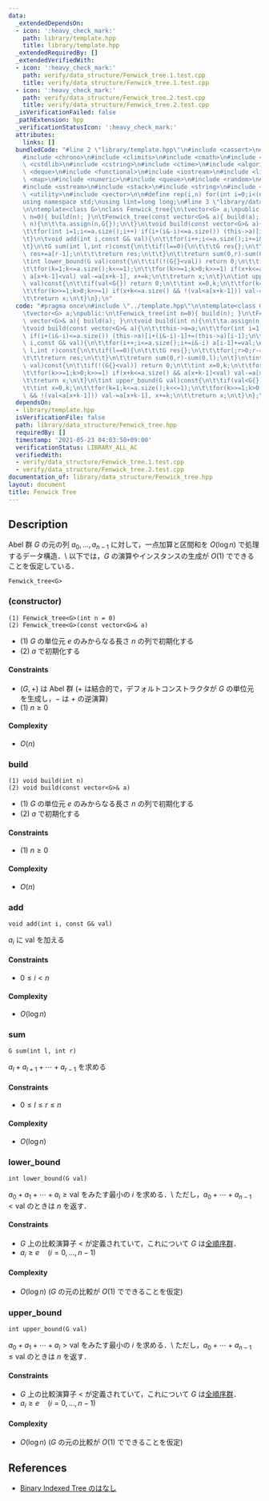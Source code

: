 ```yaml
---
data:
  _extendedDependsOn:
  - icon: ':heavy_check_mark:'
    path: library/template.hpp
    title: library/template.hpp
  _extendedRequiredBy: []
  _extendedVerifiedWith:
  - icon: ':heavy_check_mark:'
    path: verify/data_structure/Fenwick_tree.1.test.cpp
    title: verify/data_structure/Fenwick_tree.1.test.cpp
  - icon: ':heavy_check_mark:'
    path: verify/data_structure/Fenwick_tree.2.test.cpp
    title: verify/data_structure/Fenwick_tree.2.test.cpp
  _isVerificationFailed: false
  _pathExtension: hpp
  _verificationStatusIcon: ':heavy_check_mark:'
  attributes:
    links: []
  bundledCode: "#line 2 \"library/template.hpp\"\n#include <cassert>\n#include <cctype>\n\
    #include <chrono>\n#include <climits>\n#include <cmath>\n#include <cstdio>\n#include\
    \ <cstdlib>\n#include <cstring>\n#include <ctime>\n#include <algorithm>\n#include\
    \ <deque>\n#include <functional>\n#include <iostream>\n#include <limits>\n#include\
    \ <map>\n#include <numeric>\n#include <queue>\n#include <random>\n#include <set>\n\
    #include <sstream>\n#include <stack>\n#include <string>\n#include <tuple>\n#include\
    \ <utility>\n#include <vector>\n\n#define rep(i,n) for(int i=0;i<(n);i++)\n\n\
    using namespace std;\nusing lint=long long;\n#line 3 \"library/data_structure/Fenwick_tree.hpp\"\
    \n\ntemplate<class G>\nclass Fenwick_tree{\n\tvector<G> a;\npublic:\n\tFenwick_tree(int\
    \ n=0){ build(n); }\n\tFenwick_tree(const vector<G>& a){ build(a); }\n\tvoid build(int\
    \ n){\n\t\ta.assign(n,G{});\n\t}\n\tvoid build(const vector<G>& a){\n\t\tthis->a=a;\n\
    \t\tfor(int i=1;i<=a.size();i++) if(i+(i&-i)<=a.size()) (this->a)[i+(i&-i)-1]+=(this->a)[i-1];\n\
    \t}\n\tvoid add(int i,const G& val){\n\t\tfor(i++;i<=a.size();i+=i&-i) a[i-1]+=val;\n\
    \t}\n\tG sum(int l,int r)const{\n\t\tif(l==0){\n\t\t\tG res{};\n\t\t\tfor(;r>0;r-=r&-r)\
    \ res+=a[r-1];\n\t\t\treturn res;\n\t\t}\n\t\treturn sum(0,r)-sum(0,l);\n\t}\n\
    \tint lower_bound(G val)const{\n\t\tif(!(G{}<val)) return 0;\n\t\tint x=0,k;\n\
    \t\tfor(k=1;k<=a.size();k<<=1);\n\t\tfor(k>>=1;k>0;k>>=1) if(x+k<=a.size() &&\
    \ a[x+k-1]<val) val-=a[x+k-1], x+=k;\n\t\treturn x;\n\t}\n\tint upper_bound(G\
    \ val)const{\n\t\tif(val<G{}) return 0;\n\t\tint x=0,k;\n\t\tfor(k=1;k<=a.size();k<<=1);\n\
    \t\tfor(k>>=1;k>0;k>>=1) if(x+k<=a.size() && !(val<a[x+k-1])) val-=a[x+k-1], x+=k;\n\
    \t\treturn x;\n\t}\n};\n"
  code: "#pragma once\n#include \"../template.hpp\"\n\ntemplate<class G>\nclass Fenwick_tree{\n\
    \tvector<G> a;\npublic:\n\tFenwick_tree(int n=0){ build(n); }\n\tFenwick_tree(const\
    \ vector<G>& a){ build(a); }\n\tvoid build(int n){\n\t\ta.assign(n,G{});\n\t}\n\
    \tvoid build(const vector<G>& a){\n\t\tthis->a=a;\n\t\tfor(int i=1;i<=a.size();i++)\
    \ if(i+(i&-i)<=a.size()) (this->a)[i+(i&-i)-1]+=(this->a)[i-1];\n\t}\n\tvoid add(int\
    \ i,const G& val){\n\t\tfor(i++;i<=a.size();i+=i&-i) a[i-1]+=val;\n\t}\n\tG sum(int\
    \ l,int r)const{\n\t\tif(l==0){\n\t\t\tG res{};\n\t\t\tfor(;r>0;r-=r&-r) res+=a[r-1];\n\
    \t\t\treturn res;\n\t\t}\n\t\treturn sum(0,r)-sum(0,l);\n\t}\n\tint lower_bound(G\
    \ val)const{\n\t\tif(!(G{}<val)) return 0;\n\t\tint x=0,k;\n\t\tfor(k=1;k<=a.size();k<<=1);\n\
    \t\tfor(k>>=1;k>0;k>>=1) if(x+k<=a.size() && a[x+k-1]<val) val-=a[x+k-1], x+=k;\n\
    \t\treturn x;\n\t}\n\tint upper_bound(G val)const{\n\t\tif(val<G{}) return 0;\n\
    \t\tint x=0,k;\n\t\tfor(k=1;k<=a.size();k<<=1);\n\t\tfor(k>>=1;k>0;k>>=1) if(x+k<=a.size()\
    \ && !(val<a[x+k-1])) val-=a[x+k-1], x+=k;\n\t\treturn x;\n\t}\n};\n"
  dependsOn:
  - library/template.hpp
  isVerificationFile: false
  path: library/data_structure/Fenwick_tree.hpp
  requiredBy: []
  timestamp: '2021-05-23 04:03:50+09:00'
  verificationStatus: LIBRARY_ALL_AC
  verifiedWith:
  - verify/data_structure/Fenwick_tree.1.test.cpp
  - verify/data_structure/Fenwick_tree.2.test.cpp
documentation_of: library/data_structure/Fenwick_tree.hpp
layout: document
title: Fenwick Tree
---
```


## Description
Abel 群 $G$ の元の列 $a_0,\ldots,a_{n-1}$ に対して，一点加算と区間和を $O(\log n)$ で処理するデータ構造．\\
以下では，$G$ の演算やインスタンスの生成が $O(1)$ でできることを仮定している．
```
Fenwick_tree<G>
```

### (constructor)
```
(1) Fenwick_tree<G>(int n = 0)
(2) Fenwick_tree<G>(const vector<G>& a)
```
- (1) $G$ の単位元 $e$ のみからなる長さ $n$ の列で初期化する
- (2) $a$ で初期化する

#### Constraints
- $(G,+)$ は Abel 群 ($+$ は結合的で，デフォルトコンストラクタが $G$ の単位元を生成し，$-$ は $+$ の逆演算)
- (1) $n\ge0$

#### Complexity
- $O(n)$

### build
```
(1) void build(int n)
(2) void build(const vector<G>& a)
```
- (1) $G$ の単位元 $e$ のみからなる長さ $n$ の列で初期化する
- (2) $a$ で初期化する

#### Constraints
- (1) $n\ge0$

#### Complexity
- $O(n)$

### add
```
void add(int i, const G& val)
```
$a_i$ に $\mathrm{val}$ を加える

#### Constraints
- $0\le i\lt n$

#### Complexity
- $O(\log n)$

### sum
```
G sum(int l, int r)
```
$a_l+a_{l+1}+\cdots+a_{r-1}$ を求める

#### Constraints
- $0\le l\le r\le n$

#### Complexity
- $O(\log n)$

### lower_bound
```
int lower_bound(G val)
```
$a_0+a_1+\cdots+a_i\ge\mathrm{val}$ をみたす最小の $i$ を求める．\\
ただし，$a_0+\cdots+a_{n-1}\lt\mathrm{val}$ のときは $n$ を返す．

#### Constraints
- $G$ 上の比較演算子 $<$ が定義されていて，これについて $G$ は[全順序群](https://en.wikipedia.org/wiki/Linearly_ordered_group)．
- $a_i\ge e\quad(i=0,\ldots,n-1)$

#### Complexity
- $O(\log n)$ ($G$ の元の比較が $O(1)$ でできることを仮定)

### upper_bound
```
int upper_bound(G val)
```
$a_0+a_1+\cdots+a_i\gt\mathrm{val}$ をみたす最小の $i$ を求める．\\
ただし，$a_0+\cdots+a_{n-1}\le\mathrm{val}$ のときは $n$ を返す．

#### Constraints
- $G$ 上の比較演算子 $<$ が定義されていて，これについて $G$ は[全順序群](https://en.wikipedia.org/wiki/Linearly_ordered_group)．
- $a_i\ge e\quad(i=0,\ldots,n-1)$

#### Complexity
- $O(\log n)$ ($G$ の元の比較が $O(1)$ でできることを仮定)

## References
- [Binary Indexed Tree のはなし](http://hos.ac/slides/20140319_bit.pdf)
